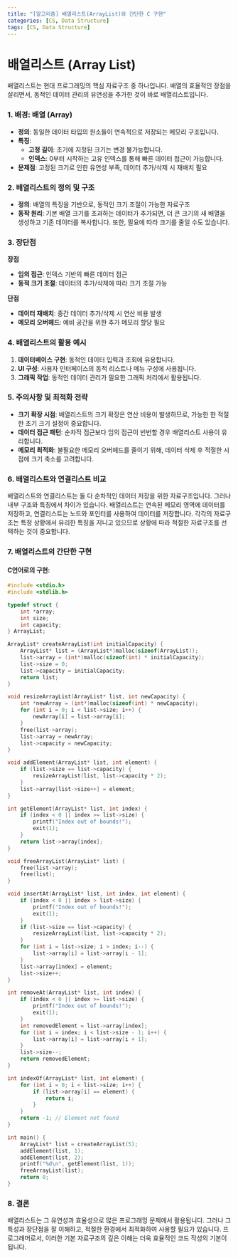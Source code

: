 ```yaml
---
title: "[알고리즘] 배열리스트(ArrayList)와 간단한 C 구현"
categories: [CS, Data Structure]
tags: [CS, Data Structure]
---
```

# 배열리스트 (Array List)

배열리스트는 현대 프로그래밍의 핵심 자료구조 중 하나입니다. 배열의 효율적인 장점을 살리면서, 동적인 데이터 관리의 유연성을 추가한 것이 바로 배열리스트입니다.

### 1. 배경: 배열 (Array)

- **정의**: 동일한 데이터 타입의 원소들이 연속적으로 저장되는 메모리 구조입니다.
- **특징**: 
    - **고정 길이**: 초기에 지정된 크기는 변경 불가능합니다.
    - **인덱스**: 0부터 시작하는 고유 인덱스를 통해 빠른 데이터 접근이 가능합니다.
- **문제점**: 고정된 크기로 인한 유연성 부족, 데이터 추가/삭제 시 재배치 필요

### 2. 배열리스트의 정의 및 구조

- **정의**: 배열의 특징을 기반으로, 동적인 크기 조절이 가능한 자료구조
- **동작 원리**: 기본 배열 크기를 초과하는 데이터가 추가되면, 더 큰 크기의 새 배열을 생성하고 기존 데이터를 복사합니다. 또한, 필요에 따라 크기를 줄일 수도 있습니다.

### 3. 장단점

**장점**
- **임의 접근**: 인덱스 기반의 빠른 데이터 접근
- **동적 크기 조절**: 데이터의 추가/삭제에 따라 크기 조절 가능

**단점**
- **데이터 재배치**: 중간 데이터 추가/삭제 시 연산 비용 발생
- **메모리 오버헤드**: 예비 공간을 위한 추가 메모리 할당 필요

### 4. 배열리스트의 활용 예시

1. **데이터베이스 구현**: 동적인 데이터 입력과 조회에 유용합니다.
2. **UI 구성**: 사용자 인터페이스의 동적 리스트나 메뉴 구성에 사용됩니다.
3. **그래픽 작업**: 동적인 데이터 관리가 필요한 그래픽 처리에서 활용됩니다.

### 5. 주의사항 및 최적화 전략

- **크기 확장 시점**: 배열리스트의 크기 확장은 연산 비용이 발생하므로, 가능한 한 적절한 초기 크기 설정이 중요합니다.
- **데이터 접근 패턴**: 순차적 접근보다 임의 접근이 빈번할 경우 배열리스트 사용이 유리합니다.
- **메모리 최적화**: 불필요한 메모리 오버헤드를 줄이기 위해, 데이터 삭제 후 적절한 시점에 크기 축소를 고려합니다.

### 6. 배열리스트와 연결리스트 비교

배열리스트와 연결리스트는 둘 다 순차적인 데이터 저장을 위한 자료구조입니다. 그러나 내부 구조와 특징에서 차이가 있습니다. 배열리스트는 연속된 메모리 영역에 데이터를 저장하고, 연결리스트는 노드와 포인터를 사용하여 데이터를 저장합니다. 각각의 자료구조는 특정 상황에서 유리한 특징을 지니고 있으므로 상황에 따라 적절한 자료구조를 선택하는 것이 중요합니다.

### 7. 배열리스트의 간단한 구현

#### C언어로의 구현:

```c
#include <stdio.h>
#include <stdlib.h>

typedef struct {
    int *array;
    int size;
    int capacity;
} ArrayList;

ArrayList* createArrayList(int initialCapacity) {
    ArrayList* list = (ArrayList*)malloc(sizeof(ArrayList));
    list->array = (int*)malloc(sizeof(int) * initialCapacity);
    list->size = 0;
    list->capacity = initialCapacity;
    return list;
}

void resizeArrayList(ArrayList* list, int newCapacity) {
    int *newArray = (int*)malloc(sizeof(int) * newCapacity);
    for (int i = 0; i < list->size; i++) {
        newArray[i] = list->array[i];
    }
    free(list->array);
    list->array = newArray;
    list->capacity = newCapacity;
}

void addElement(ArrayList* list, int element) {
    if (list->size == list->capacity) {
        resizeArrayList(list, list->capacity * 2);
    }
    list->array[list->size++] = element;
}

int getElement(ArrayList* list, int index) {
    if (index < 0 || index >= list->size) {
        printf("Index out of bounds!");
        exit(1);
    }
    return list->array[index];
}

void freeArrayList(ArrayList* list) {
    free(list->array);
    free(list);
}

void insertAt(ArrayList* list, int index, int element) {
    if (index < 0 || index > list->size) {
        printf("Index out of bounds!");
        exit(1);
    }
    if (list->size == list->capacity) {
        resizeArrayList(list, list->capacity * 2);
    }
    for (int i = list->size; i > index; i--) {
        list->array[i] = list->array[i - 1];
    }
    list->array[index] = element;
    list->size++;
}

int removeAt(ArrayList* list, int index) {
    if (index < 0 || index >= list->size) {
        printf("Index out of bounds!");
        exit(1);
    }
    int removedElement = list->array[index];
    for (int i = index; i < list->size - 1; i++) {
        list->array[i] = list->array[i + 1];
    }
    list->size--;
    return removedElement;
}

int indexOf(ArrayList* list, int element) {
    for (int i = 0; i < list->size; i++) {
        if (list->array[i] == element) {
            return i;
        }
    }
    return -1; // Element not found
}

int main() {
    ArrayList* list = createArrayList(5);
    addElement(list, 1);
    addElement(list, 2);
    printf("%d\n", getElement(list, 1));
    freeArrayList(list);
    return 0;
}
```
### 8. 결론

배열리스트는 그 유연성과 효율성으로 많은 프로그래밍 문제에서 활용됩니다. 그러나 그 특성과 장단점을 잘 이해하고, 적절한 환경에서 최적화하여 사용할 필요가 있습니다. 프로그래머로서, 이러한 기본 자료구조의 깊은 이해는 더욱 효율적인 코드 작성의 기본이 됩니다.
